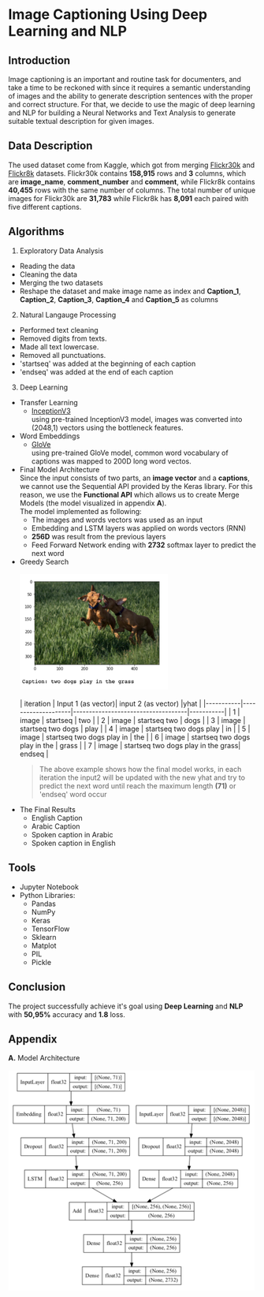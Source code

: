 # Image Captioning Using Deep Learning and NLP
## Introduction
Image captioning is an important and routine task for documenters, and take a time to be reckoned with since it requires a semantic understanding of images and the ability to generate description sentences with the proper and correct structure.
For that, we decide to use the magic of deep learning and NLP for building a Neural Networks and Text Analysis to generate suitable textual description for given images.
## Data Description
The used dataset come from Kaggle, which got from merging [Flickr30k](https://www.kaggle.com/hsankesara/flickr-image-dataset) and [Flickr8k](https://www.kaggle.com/adityajn105/flickr8k) datasets.
Flickr30k contains __158,915__ rows and __3__ columns, which are __image_name__, __comment_number__ and __comment__,
while Flickr8k contains __40,455__ rows with the same number of columns.
The total number of unique images for Flickr30k are __31,783__ while Flickr8k has __8,091__ each paired with five different captions.
## Algorithms
1. Exploratory Data Analysis 
  - Reading the data
  - Cleaning the data
  - Merging the two datasets
  - Reshape the dataset and make image name as index and __Caption_1__, __Caption_2__, __Caption_3__, __Caption_4__ and __Caption_5__ as columns
2. Natural Langauge Processing
  - Performed text cleaning
  - Removed digits from texts.
  - Made all text lowercase.
  - Removed all punctuations.
  - 'startseq' was added at the beginning of each caption
  - 'endseq' was added at the end of each caption
 3. Deep Learning 
   - Transfer Learning
     - [InceptionV3](https://cloud.google.com/tpu/docs/inception-v3-advanced)<br/>
       using pre-trained InceptionV3 model, images was converted into (2048,1) vectors using the bottleneck features.
   - Word Embeddings
     - [GloVe](https://nlp.stanford.edu/projects/glove/) <br/> using pre-trained GloVe model, common word vocabulary of captions was mapped to 200D long word vectos.
   - Final Model Architecture <br/>
     Since the input consists of two parts, an **image vector** and a **captions**, we cannot use the Sequential API provided by the Keras 
     library. For this reason, we use the **Functional API** which allows us to create Merge Models (the model visualized in appendix **A**). <br/> The model implemented as following: 
     - The images and words vectors was used as an input
     - Embedding and LSTM layers was applied on words vectors (RNN)
     - **256D** was result from the previous layers
     - Feed Forward Network ending with **2732** softmax layer to predict the next word 
   - Greedy Search <br/>  <br/> 
     <img src = 'https://github.com/shhdSU/Image_Captioning_DeepLearning/blob/main/Image/result%20Example.png' width = '300' />
     <br/> <br/> 
     | iteration | Input 1 (as vector)| input 2 (as vector)                |yhat       |
     |-----------|--------------------|------------------------------------|-----------|
     | 1         | image              | startseq                           | two       |
     | 2         | image              | startseq two                       | dogs      | 
     | 3         | image              | startseq two dogs                  | play      | 
     | 4         | image              | startseq two dogs play             | in        | 
     | 5         | image              | startseq two dogs play in          | the       | 
     | 6         | image              | startseq two dogs play in the      | grass     | 
     | 7         | image              | startseq two dogs play in the grass| endseq    | 
     > The above example shows how the final model works, in each iteration the input2 will be updated with the new yhat and try to predict the next word until reach the maximum length **(71)** or 'endseq' word occur 
   - The Final Results <br/>
     - English Caption
     - Arabic Caption
     - Spoken caption in Arabic
     - Spoken caption in English
     
 ## Tools
- Jupyter Notebook  
- Python Libraries:
    - Pandas
    - NumPy
    - Keras
    - TensorFlow
    - Sklearn
    - Matplot
    - PIL
    - Pickle
      

## Conclusion
The project successfully achieve it's goal using **Deep Learning** and **NLP** with **50,95%** accuracy and **1.8** loss.

## Appendix 
**A.** Model Architecture  <br/> <br/>
     <img src = 'https://github.com/shhdSU/Image_Captioning_DeepLearning/blob/main/Image/model_Architecture.png' width = '500' />
